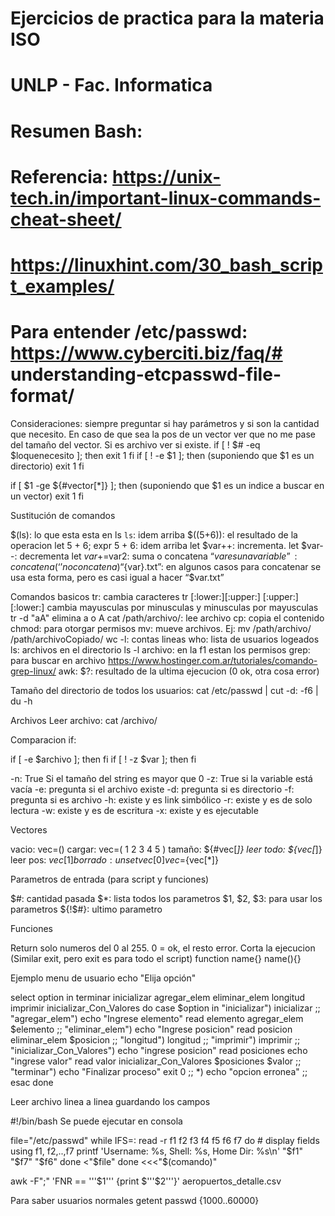 # Ejercicios de practica para la materia ISO

# UNLP - Fac. Informatica

# Resumen Bash:

# Referencia: https://unix-tech.in/important-linux-commands-cheat-sheet/

# https://linuxhint.com/30_bash_script_examples/

# Para entender /etc/passwd: https://www.cyberciti.biz/faq/# understanding-etcpasswd-file-format/

Consideraciones: siempre preguntar si hay parámetros y si son la cantidad que necesito. En caso de que sea la pos de un vector ver que no me pase del tamaño del vector. Si es archivo ver si existe.
if [ ! $# -eq $loquenecesito ]; then
exit 1
fi
if [ ! -e $1 ]; then (suponiendo que \$1 es un directorio)
exit 1
fi

if [ $1 -ge ${#vector[*]} ]; then (suponiendo que \$1 es un indice a buscar en un vector)
exit 1
fi

Sustitución de comandos

$(ls): lo que esta esta en ls
`ls`: idem arriba
$((5+6)): el resultado de la operacion
let 5 + 6; expr 5 + 6: idem arriba
let $var++: incrementa.
let $var--: decrementa
let $var+=$var2: suma o concatena
“$var es una variable”: concatena ( ‘’ no concatena)
“${var}.txt”: en algunos casos para concatenar se usa esta forma, pero es casi igual a hacer “\$var.txt”

Comandos basicos
tr: cambia caracteres tr [:lower:][:upper:] [:upper:][:lower:] cambia mayusculas por minusculas y minusculas por mayusculas
tr -d "aA" elimina a o A
cat /path/archivo/: lee archivo
cp: copia el contenido
chmod: para otorgar permisos
mv: mueve archivos. Ej: mv /path/archivo/ /path/archivoCopiado/
wc -l: contas lineas
who: lista de usuarios logeados
ls: archivos en el directorio
ls -l archivo: en la f1 estan los permisos
grep: para buscar en archivo https://www.hostinger.com.ar/tutoriales/comando-grep-linux/
awk:
\$?: resultado de la ultima ejecucion (0 ok, otra cosa error)

Tamaño del directorio de todos los usuarios:
cat /etc/passwd | cut -d: -f6 | du -h

Archivos
Leer archivo:
cat /archivo/

Comparacion if:

if [ -e $archivo ]; then
fi
if [ ! -z $var ]; then
fi

-n: True Si el tamaño del string es mayor que 0
-z: True si la variable está vacía
-e: pregunta si el archivo existe
-d: pregunta si es directorio
-f: pregunta si es archivo
-h: existe y es link simbólico
-r: existe y es de solo lectura
-w: existe y es de escritura
-x: existe y es ejecutable

Vectores

vacio: vec=()
cargar: vec=( 1 2 3 4 5 )
tamaño: ${#vec[*]}
leer todo: ${vec[*]}
leer pos: ${vec[1]}
borrado: 
unset vec[0]
vec=${vec[*]}

Parametros de entrada (para script y funciones)

$#: cantidad pasada
$\*: lista todos los parametros
$1, $2, $3: para usar los parametros
${!\$#}: ultimo parametro

Funciones

Return solo numeros del 0 al 255. 0 = ok, el resto error. Corta la ejecucion (Similar exit, pero exit es para todo el script)
function name{}
name(){}

Ejemplo menu de usuario
echo "Elija opción"

select option in terminar inicializar agregar_elem eliminar_elem longitud imprimir inicializar_Con_Valores
do
case $option in
       "inicializar")
           inicializar
       ;;
       "agregar_elem")
           echo "Ingrese elemento"
           read elemento
           agregar_elem $elemento
;;
"eliminar_elem")
echo "Ingrese posicion"
read posicion
eliminar_elem $posicion
       ;;
       "longitud")
           longitud
       ;;
       "imprimir")
           imprimir
       ;;
       "inicializar_Con_Valores")
           echo "ingrese posicion"
           read posiciones
           echo "ingrese valor"
           read valor
           inicializar_Con_Valores $posiciones \$valor
;;
"terminar")
echo "Finalizar proceso"
exit 0
;;
\*)
echo "opcion erronea"
;;
esac
done

Leer archivo linea a linea guardando los campos

#!/bin/bash
Se puede ejecutar en consola

file="/etc/passwd"
while IFS=: read -r f1 f2 f3 f4 f5 f6 f7
do # display fields using f1, f2,..,f7
printf 'Username: %s, Shell: %s, Home Dir: %s\n' "$f1" "$f7" "$f6"
done <"$file"
done <<<"\$(comando)"

awk -F";" 'FNR == '''$1''' {print $'''\$2'''}' aeropuertos_detalle.csv

Para saber usuarios normales
getent passwd {1000..60000}
